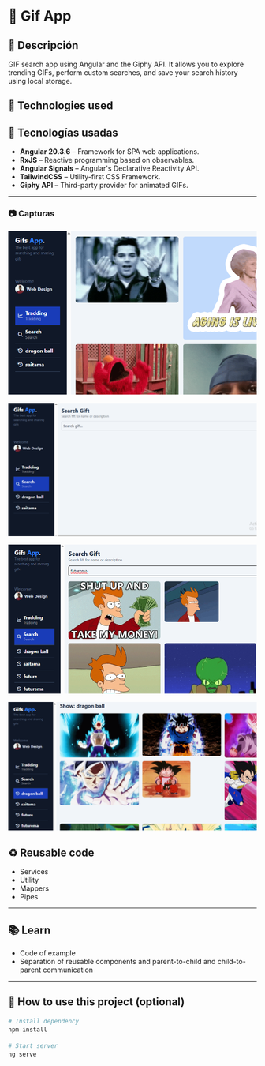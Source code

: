 # 📘 Gif App

## 📝 Descripción
GIF search app using Angular and the Giphy API. It allows you to explore trending GIFs, perform custom searches, and save your search history using local storage.


## 🧰 Technologies used

## 🧰 Tecnologías usadas

- **Angular 20.3.6** – Framework for SPA web applications.
- **RxJS** – Reactive programming based on observables.
- **Angular Signals** – Angular's Declarative Reactivity API.
- **TailwindCSS** – Utility-first CSS Framework.
- **Giphy API** – Third-party provider for animated GIFs.


---



### 📷 Capturas

![Trading Page](image-1.png)

![Search Page](image-2.png)

![Searching](image-3.png)

![Show History](image-4.png)

## ♻️ Reusable code


- Services
- Utility
- Mappers
- Pipes


---

## 📚 Learn

- Code of example
- Separation of reusable components and parent-to-child and child-to-parent communication 

---

## 📝 How to use this project (optional)

```bash
# Install dependency
npm install

# Start server
ng serve
